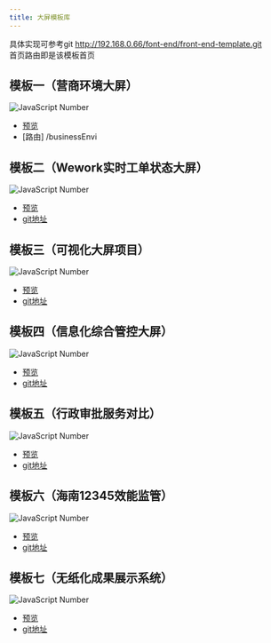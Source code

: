 ```yaml
---
title: 大屏模板库
---
```

具体实现可参考git <a data-v-b271b2f6="" >http://192.168.0.66/font-end/front-end-template.git</a> <br/>
首页路由即是该模板首页
## 模板一（营商环境大屏） 
![JavaScript Number](/frontend/htmltemp/oa/gwbl/pre1.png)
+ [预览](http://192.168.0.149:8081/index.html#/businessEnvi)
+ [路由] /businessEnvi
## 模板二（Wework实时工单状态大屏）
![JavaScript Number](/frontend/htmltemp/oa/gwbl/pre2.png)
+ [预览](http://192.168.0.149:8081/index.html#/wework)
+ [git地址](http://192.168.0.66/font-end/front-end-template.git)
## 模板三（可视化大屏项目）
![JavaScript Number](/frontend/htmltemp/oa/gwbl/pre3.png)
+ [预览](http://192.168.0.149:8081/index.html#/versionLargeScreen)
+ [git地址](http://192.168.0.66/font-end/front-end-template.git)
## 模板四（信息化综合管控大屏）
![JavaScript Number](/frontend/htmltemp/oa/gwbl/pre4.png)
+ [预览](http://192.168.0.149:8081/index.html#/zhgk)
+ [git地址](http://192.168.0.66/font-end/front-end-template.git)
## 模板五（行政审批服务对比）
![JavaScript Number](/frontend/htmltemp/oa/gwbl/pre5.jpg)
+ [预览](http://192.168.0.149:8081/index.html#/approvalService)
+ [git地址](http://192.168.0.66/font-end/front-end-template.git)
## 模板六（海南12345效能监管）
![JavaScript Number](/frontend/htmltemp/oa/gwbl/pre6.jpg)
+ [预览](http://192.168.0.149:8081/index.html#/efficiencySupervision12345)
+ [git地址](http://192.168.0.66/font-end/front-end-template.git)
## 模板七（无纸化成果展示系统）
![JavaScript Number](/frontend/htmltemp/oa/gwbl/pre7.jpg)
+ [预览](http://192.168.0.149:8081/index.html#/paperlessDisplay)
+ [git地址](http://192.168.0.66/font-end/front-end-template.git)